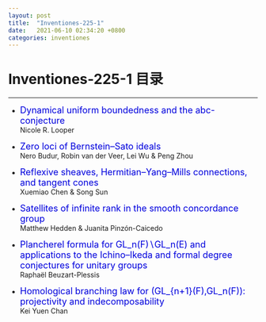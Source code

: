 ```yaml
---
layout: post
title:  "Inventiones-225-1"
date:   2021-06-10 02:34:20 +0800
categories: inventiones
---
```


# Inventiones-225-1 目录
------

- <font color="#0000dd" size="4">Dynamical uniform boundedness and the abc-conjecture</font>    
    Nicole R. Looper

- <font color="#0000dd" size="4">Zero loci of Bernstein–Sato ideals</font>    
    Nero Budur, Robin van der Veer, Lei Wu & Peng Zhou 

- <font color="#0000dd" size="4">Reflexive sheaves, Hermitian–Yang–Mills connections, and tangent cones</font>    
    Xuemiao Chen & Song Sun

- <font color="#0000dd" size="4">Satellites of infinite rank in the smooth concordance group</font>    
    Matthew Hedden & Juanita Pinzón-Caicedo

- <font color="#0000dd" size="4">Plancherel formula for GL_n(F)∖GL_n(E) and applications to the Ichino–Ikeda and formal degree conjectures for unitary groups</font>    
    Raphaël Beuzart-Plessis

- <font color="#0000dd" size="4">Homological branching law for (GL_{n+1}(F),GL_n(F)): projectivity and indecomposability</font>    
    Kei Yuen Chan

